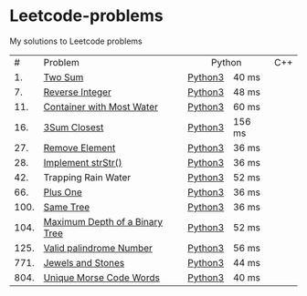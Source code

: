 # Leetcode-problems
My solutions to Leetcode problems

<table>
  <tr>
    <td>#</td>
    <td>Problem</td>
    <td colspan="2" align="center">Python</td>
    <td colspan="2" align="center">C++</td>
  </tr>
  <tr>
    <td>1. </td>
    <td><a href="https://leetcode.com/problems/two-sum/">Two Sum</a></td>
    <td><a href="https://github.com/HarshdipD/Leetcode-problems/blob/master/Python3/two-sum.py">Python3</a></td>
    <td>40 ms</td>
    <td></td>
    <td></td>
  </tr>
  <tr>
    <td>7. </td>
    <td><a href="https://leetcode.com/problems/reverse-integer/">Reverse Integer</a></td>
    <td><a href="https://github.com/HarshdipD/Leetcode-problems/blob/master/Python3/Reverse-Integer.py">Python3</a></td>
    <td>48 ms</td>
    <td></td>
    <td></td>
  </tr>
  <tr>
    <td>11. </td>
    <td><a href="https://leetcode.com/problems/container-with-most-water/">Container with Most Water</a></td>
    <td><a href="https://github.com/HarshdipD/Leetcode-problems/blob/master/Python3/Container%20with%20Most%20Water.py">Python3</a></td>
    <td>60 ms</td>
    <td></td>
    <td></td>
  </tr>
     <tr>
    <td>16. </td>
    <td><a href="https://leetcode.com/problems/3sum-closest/">3Sum Closest</a></td>
    <td><a href="https://github.com/HarshdipD/Leetcode-problems/blob/master/Python3/3Sum%20Closest">Python3</a></td>
    <td>156 ms</td>
    <td></td>
    <td></td>
  </tr>
  <tr>
    <td>27. </td>
    <td><a href="https://leetcode.com/problems/remove-element/">Remove Element</a></td>
    <td><a href="https://github.com/HarshdipD/Leetcode-problems/blob/master/Python3/Remove%20element.py">Python3</a></td>
    <td>36 ms</td>
    <td></td>
    <td></td>
  </tr>
  <tr>
    <td>28. </td>
    <td><a href="https://leetcode.com/problems/implement-strstr/">Implement strStr()</a></td>
    <td><a href="https://github.com/HarshdipD/Leetcode-problems/blob/master/Python3/Implement%20strStr().py">Python3</a></td>
    <td>36 ms</td>
    <td></td>
    <td></td>
  </tr>
  <tr>
  <tr>
    <td>42. </td>
    <td a href="https://leetcode.com/problems/trapping-rain-water">Trapping Rain Water</td>
    <td><a href="https://github.com/HarshdipD/Leetcode-problems/blob/master/Python3/Trapping%20Rain%20Water.py">Python3</a></td>
    <td>52 ms</td>
    <td></td>
    <td></td>
  </tr>
    <td>66. </td>
    <td><a href="https://leetcode.com/problems/plus-one/">Plus One</a></td>
    <td><a href="https://github.com/HarshdipD/Leetcode-problems/blob/master/Python3/Plus%20One.py">Python3</a></td>
    <td>36 ms</td>
    <td></td>
    <td></td>
  </tr>
  <tr>
    <td>100. </td>
    <td><a href="https://leetcode.com/problems/same-tree/">Same Tree</a></td>
    <td><a href="https://github.com/HarshdipD/Leetcode-problems/blob/master/Python3/Same%20Tree.py">Python3</a></td>
    <td>36 ms</td>
    <td></td>
    <td></td>
  </tr>
  <tr>
    <td>104. </td>
    <td><a href="https://leetcode.com/problems/maximum-depth-of-binary-tree/">Maximum Depth of a Binary Tree</a></td>
    <td><a href="https://github.com/HarshdipD/Leetcode-problems/blob/master/Python3/Maximum%20Depth%20of%20a%20Binary%20Tree.py">Python3</a></td>
    <td>52 ms</td>
    <td></td>
    <td></td>
  </tr>
  <tr>
    <td>125. </td>
    <td><a href="https://leetcode.com/problems/two-sum/">Valid palindrome Number</a></td>
    <td><a href="https://github.com/HarshdipD/Leetcode-problems/blob/master/Python3/Palindrome%20Number..py">Python3</a></td>
    <td>56 ms</td>
    <td></td>
    <td></td>
  </tr>
  <tr>
    <td>771. </td>
    <td><a href="https://leetcode.com/problems/jewels-and-stones/">Jewels and Stones</a></td>
    <td><a href="https://github.com/HarshdipD/Leetcode-problems/blob/master/Python3/Jewels%20and%20Stones.py">Python3</a></td>
    <td>44 ms</td>
    <td></td>
    <td></td>
  </tr>
  <tr>
    <td>804. </td>
    <td><a href="https://leetcode.com/problems/unique-morse-code-words/">Unique Morse Code Words</a></td>
    <td><a href="https://github.com/HarshdipD/Leetcode-problems/blob/master/Python3/Unique%20Morse%20Code%20Words.py">Python3</a></td>
    <td>40 ms</td>
    <td></td>
    <td></td>
  </tr>
</table>
